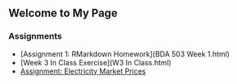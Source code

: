 ## Welcome to My Page

### Assignments

- [Assignment 1: RMarkdown Homework](BDA 503 Week 1.html)
- [Week 3 In Class Exercise](W3 In Class.html)
- [Assignment: Electricity Market Prices](v8.html)


